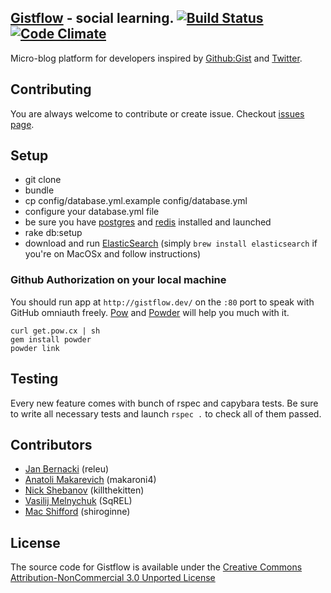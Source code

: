 ## [Gistflow](http://gistflow.com) - social learning. [![Build Status](https://secure.travis-ci.org/gistflow/gistflow.png)](http://travis-ci.org/gistflow/gistflow) [![Code Climate](https://codeclimate.com/badge.png)](https://codeclimate.com/github/gistflow/gistflow)

Micro-blog platform for developers inspired by [Github:Gist](http://gist.github.com) and [Twitter](http://twitter.com).

## Contributing

You are always welcome to contribute or create issue. Checkout [issues page](https://github.com/gistflow/gistflow/issues).

## Setup

* git clone
* bundle
* cp config/database.yml.example config/database.yml
* configure your database.yml file
* be sure you have [postgres](http://russbrooks.com/2010/11/25/install-postgresql-9-on-os-x) and [redis](https://github.com/defunkt/resque#installing-redis) installed and launched
* rake db:setup
* download and run [ElasticSearch](http://www.elasticsearch.org) (simply `brew install elasticsearch` if you're on MacOSx and follow instructions)

### Github Authorization on your local machine

You should run app at `http://gistflow.dev/` on the `:80` port to speak with GitHub omniauth freely. [Pow](http://pow.cx/) and [Powder](https://github.com/rodreegez/powder) will help you much with it.

```
curl get.pow.cx | sh
gem install powder
powder link
```

## Testing

Every new feature comes with bunch of rspec and capybara tests. Be sure to write all necessary tests and launch `rspec .` to check all of them passed.

## Contributors

* [Jan Bernacki](https://github.com/releu) (releu)
* [Anatoli Makarevich](https://github.com/makaroni4) (makaroni4)
* [Nick Shebanov](https://github.com/killthekitten) (killthekitten)
* [Vasilij Melnychuk](https://github.com/SqREL) (SqREL)
* [Mac Shifford](https://github.com/shiroginne) (shiroginne)

## License

The source code for Gistflow is available under the [Creative Commons Attribution-NonCommercial 3.0 Unported License](http://creativecommons.org/licenses/by-nc/3.0)
